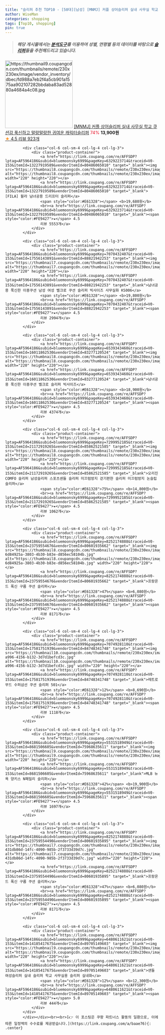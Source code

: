 ```yaml
---
title: "슬리퍼 추천 TOP10 - [50대][남성] [MNMJ] 커플 상어슬리퍼 실내 사무실 학교 쿠션감 푹신하고 말랑말랑한 귀여운 캐릭터슬리퍼"
author: WiseMan
categories: shopping
tags: [Top10, shopping]
pin: true
---
```


> ##### 해당 게시물에서는 [**분석도구**](https://itemscout.io/)를 이용하여 **성별**, **연령별** 등의 데이터를 바탕으로 [**슬리퍼**](https://link.coupang.com/a/baae76)들을 추천해드리고 있습니다.
<div class="container"><div class="row">
            <div class="col-6 col-sm-4 col-lg-4 col-lg-3">
                <div class="product-container">
                    <a href="https://link.coupang.com/re/AFFSDP?lptag=AF5964186&subid=bluemoonsky6999&pageKey=6836353847&traceid=V0-153&itemId=16243248667&vendorItemId=82746712551" target="_blank"><img src="https://thumbnail9.coupangcdn.com/thumbnails/remote/230x230ex/image/vendor_inventory/dbec/fd988a7eb2f4a5cb901a1575aa902107282bbdaba83ad52880a4684a4c08.jpg" alt="https://thumbnail9.coupangcdn.com/thumbnails/remote/230x230ex/image/vendor_inventory/dbec/fd988a7eb2f4a5cb901a1575aa902107282bbdaba83ad52880a4684a4c08.jpg" width="220" height="220"></a>
                    <a href="https://link.coupang.com/re/AFFSDP?lptag=AF5964186&subid=bluemoonsky6999&pageKey=6836353847&traceid=V0-153&itemId=16243248667&vendorItemId=82746712551" target="_blank">[MNMJ] 커플 상어슬리퍼 실내 사무실 학교 쿠션감 푹신하고 말랑말랑한 귀여운 캐릭터슬리퍼</a>
                    <span style="color:#E61328">74%</span> <b>13,900원</b>
                    <br><a href="https://link.coupang.com/re/AFFSDP?lptag=AF5964186&subid=bluemoonsky6999&pageKey=6836353847&traceid=V0-153&itemId=16243248667&vendorItemId=82746712551" target="_blank"><span style="color:#FE9427">★</span> 4.5
                    리뷰 923개</a>
                </div>
            </div>
            
            <div class="col-6 col-sm-4 col-lg-4 col-lg-3">
                <div class="product-container">
                    <a href="https://link.coupang.com/re/AFFSDP?lptag=AF5964186&subid=bluemoonsky6999&pageKey=6329223714&traceid=V0-153&itemId=13227919589&vendorItemId=80486065010" target="_blank"><img src="https://thumbnail8.coupangcdn.com/thumbnails/remote/230x230ex/image/rs_quotation_api/7wqbucsy/9e44c523a06947d1903399d32399f32e.jpg" alt="https://thumbnail8.coupangcdn.com/thumbnails/remote/230x230ex/image/rs_quotation_api/7wqbucsy/9e44c523a06947d1903399d32399f32e.jpg" width="220" height="220"></a>
                    <a href="https://link.coupang.com/re/AFFSDP?lptag=AF5964186&subid=bluemoonsky6999&pageKey=6329223714&traceid=V0-153&itemId=13227919589&vendorItemId=80486065010" target="_blank">[FILA] 휠라 남녀공용 드리프터 슬리퍼</a>
                    <span style="color:#E61328"></span> <b>19,680원</b>
                    <br><a href="https://link.coupang.com/re/AFFSDP?lptag=AF5964186&subid=bluemoonsky6999&pageKey=6329223714&traceid=V0-153&itemId=13227919589&vendorItemId=80486065010" target="_blank"><span style="color:#FE9427">★</span> 4.5
                    리뷰 5553개</a>
                </div>
            </div>
            
            <div class="col-6 col-sm-4 col-lg-4 col-lg-3">
                <div class="product-container">
                    <a href="https://link.coupang.com/re/AFFSDP?lptag=AF5964186&subid=bluemoonsky6999&pageKey=7070432407&traceid=V0-153&itemId=17556143891&vendorItemId=88821942253" target="_blank"><img src="https://thumbnail7.coupangcdn.com/thumbnails/remote/230x230ex/image/vendor_inventory/789f/ff606203aef8fc5f5622c3b1c72ce2dbaf0298632572c3ea5db0a06d305d.jpg" alt="https://thumbnail7.coupangcdn.com/thumbnails/remote/230x230ex/image/vendor_inventory/789f/ff606203aef8fc5f5622c3b1c72ce2dbaf0298632572c3ea5db0a06d305d.jpg" width="220" height="220"></a>
                    <a href="https://link.coupang.com/re/AFFSDP?lptag=AF5964186&subid=bluemoonsky6999&pageKey=7070432407&traceid=V0-153&itemId=17556143891&vendorItemId=88821942253" target="_blank">남녀공용 푹신한 이중쿠션 남성 여성 벨크로 쿠션 슬리퍼 빅사이즈 사무실화 KS006</a>
                    <span style="color:#E61328"></span> <b>19,800원</b>
                    <br><a href="https://link.coupang.com/re/AFFSDP?lptag=AF5964186&subid=bluemoonsky6999&pageKey=7070432407&traceid=V0-153&itemId=17556143891&vendorItemId=88821942253" target="_blank"><span style="color:#FE9427">★</span> 4.5
                    리뷰 2994개</a>
                </div>
            </div>
            
            <div class="col-6 col-sm-4 col-lg-4 col-lg-3">
                <div class="product-container">
                    <a href="https://link.coupang.com/re/AFFSDP?lptag=AF5964186&subid=bluemoonsky6999&pageKey=6539343460&traceid=V0-153&itemId=16011862530&vendorItemId=83277120524" target="_blank"><img src="https://thumbnail8.coupangcdn.com/thumbnails/remote/230x230ex/image/vendor_inventory/e889/1e2a921320786c54e51c5ec22bc6a913872adcac13c7c8e83f3fe34c7fb4.jpg" alt="https://thumbnail8.coupangcdn.com/thumbnails/remote/230x230ex/image/vendor_inventory/e889/1e2a921320786c54e51c5ec22bc6a913872adcac13c7c8e83f3fe34c7fb4.jpg" width="220" height="220"></a>
                    <a href="https://link.coupang.com/re/AFFSDP?lptag=AF5964186&subid=bluemoonsky6999&pageKey=6539343460&traceid=V0-153&itemId=16011862530&vendorItemId=83277120524" target="_blank">남녀공용 푹신한 이중쿠션 벨크로 슬리퍼 빅사이즈</a>
                    <span style="color:#E61328"></span> <b>18,900원</b>
                    <br><a href="https://link.coupang.com/re/AFFSDP?lptag=AF5964186&subid=bluemoonsky6999&pageKey=6539343460&traceid=V0-153&itemId=16011862530&vendorItemId=83277120524" target="_blank"><span style="color:#FE9427">★</span> 4.5
                    리뷰 4374개</a>
                </div>
            </div>
            
            <div class="col-6 col-sm-4 col-lg-4 col-lg-3">
                <div class="product-container">
                    <a href="https://link.coupang.com/re/AFFSDP?lptag=AF5964186&subid=bluemoonsky6999&pageKey=7299952185&traceid=V0-153&itemId=21172919265&vendorItemId=85862521585" target="_blank"><img src="https://thumbnail8.coupangcdn.com/thumbnails/remote/230x230ex/image/vendor_inventory/a902/34dac78f1688cc2fd63eae22c7628facf03f70a815478553b0e08d96d21a.jpg" alt="https://thumbnail8.coupangcdn.com/thumbnails/remote/230x230ex/image/vendor_inventory/a902/34dac78f1688cc2fd63eae22c7628facf03f70a815478553b0e08d96d21a.jpg" width="220" height="220"></a>
                    <a href="https://link.coupang.com/re/AFFSDP?lptag=AF5964186&subid=bluemoonsky6999&pageKey=7299952185&traceid=V0-153&itemId=21172919265&vendorItemId=85862521585" target="_blank">오리진 COMFO 슬리퍼 남성슬리퍼 스포츠센들 슬리퍼 미끄럼방지 걷기편한 슬리퍼 미끄럼방지 논슬립슬리퍼</a>
                    <span style="color:#E61328">75%</span> <b>14,800원</b>
                    <br><a href="https://link.coupang.com/re/AFFSDP?lptag=AF5964186&subid=bluemoonsky6999&pageKey=7299952185&traceid=V0-153&itemId=21172919265&vendorItemId=85862521585" target="_blank"><span style="color:#FE9427">★</span> 4.5
                    리뷰 1062개</a>
                </div>
            </div>
            
            <div class="col-6 col-sm-4 col-lg-4 col-lg-3">
                <div class="product-container">
                    <a href="https://link.coupang.com/re/AFFSDP?lptag=AF5964186&subid=bluemoonsky6999&pageKey=8252174888&traceid=V0-153&itemId=23759554676&vendorItemId=80601935662" target="_blank"><img src="https://thumbnail8.coupangcdn.com/thumbnails/remote/230x230ex/image/retail/images/963876591609309-6d84925a-3803-4b30-b83e-d856ec58104b.jpg" alt="https://thumbnail8.coupangcdn.com/thumbnails/remote/230x230ex/image/retail/images/963876591609309-6d84925a-3803-4b30-b83e-d856ec58104b.jpg" width="220" height="220"></a>
                    <a href="https://link.coupang.com/re/AFFSDP?lptag=AF5964186&subid=bluemoonsky6999&pageKey=8252174888&traceid=V0-153&itemId=23759554676&vendorItemId=80601935662" target="_blank">프랑온드 폭신 구름 쿠션 슬리퍼</a>
                    <span style="color:#E61328">47%</span> <b>6,080원</b>
                    <br><a href="https://link.coupang.com/re/AFFSDP?lptag=AF5964186&subid=bluemoonsky6999&pageKey=8252174888&traceid=V0-153&itemId=23759554676&vendorItemId=80601935662" target="_blank"><span style="color:#FE9427">★</span> 4.5
                    리뷰 8171개</a>
                </div>
            </div>
            
            <div class="col-6 col-sm-4 col-lg-4 col-lg-3">
                <div class="product-container">
                    <a href="https://link.coupang.com/re/AFFSDP?lptag=AF5964186&subid=bluemoonsky6999&pageKey=7074928110&traceid=V0-153&itemId=17581751939&vendorItemId=84748341748" target="_blank"><img src="https://thumbnail10.coupangcdn.com/thumbnails/remote/230x230ex/image/retail/images/2023/01/18/12/9/3a11caad-a996-4156-b132-3d7d1befcd3c.jpg" alt="https://thumbnail10.coupangcdn.com/thumbnails/remote/230x230ex/image/retail/images/2023/01/18/12/9/3a11caad-a996-4156-b132-3d7d1befcd3c.jpg" width="220" height="220"></a>
                    <a href="https://link.coupang.com/re/AFFSDP?lptag=AF5964186&subid=bluemoonsky6999&pageKey=7074928110&traceid=V0-153&itemId=17581751939&vendorItemId=84748341748" target="_blank">레트로무드 수퍼삼선 쿠션 슬리퍼 501</a>
                    <span style="color:#E61328">12%</span> <b>8,690원</b>
                    <br><a href="https://link.coupang.com/re/AFFSDP?lptag=AF5964186&subid=bluemoonsky6999&pageKey=7074928110&traceid=V0-153&itemId=17581751939&vendorItemId=84748341748" target="_blank"><span style="color:#FE9427">★</span> 4.5
                    리뷰 1118개</a>
                </div>
            </div>
            
            <div class="col-6 col-sm-4 col-lg-4 col-lg-3">
                <div class="product-container">
                    <a href="https://link.coupang.com/re/AFFSDP?lptag=AF5964186&subid=bluemoonsky6999&pageKey=5531518949&traceid=V0-153&itemId=8681506605&vendorItemId=75968635611" target="_blank"><img src="https://thumbnail9.coupangcdn.com/thumbnails/remote/230x230ex/image/rs_quotation_api/21gbuie5/5ea609d716fb46d4bdb0263e74c8eb9c.jpg" alt="https://thumbnail9.coupangcdn.com/thumbnails/remote/230x230ex/image/rs_quotation_api/21gbuie5/5ea609d716fb46d4bdb0263e74c8eb9c.jpg" width="220" height="220"></a>
                    <a href="https://link.coupang.com/re/AFFSDP?lptag=AF5964186&subid=bluemoonsky6999&pageKey=5531518949&traceid=V0-153&itemId=8681506605&vendorItemId=75968635611" target="_blank">MLB 뉴욕 양키스 N패밀리 슬리퍼</a>
                    <span style="color:#E61328">42%</span> <b>19,900원</b>
                    <br><a href="https://link.coupang.com/re/AFFSDP?lptag=AF5964186&subid=bluemoonsky6999&pageKey=5531518949&traceid=V0-153&itemId=8681506605&vendorItemId=75968635611" target="_blank"><span style="color:#FE9427">★</span> 4.5
                    리뷰 1697개</a>
                </div>
            </div>
            
            <div class="col-6 col-sm-4 col-lg-4 col-lg-3">
                <div class="product-container">
                    <a href="https://link.coupang.com/re/AFFSDP?lptag=AF5964186&subid=bluemoonsky6999&pageKey=8252174888&traceid=V0-153&itemId=23759554490&vendorItemId=80601935895" target="_blank"><img src="https://thumbnail7.coupangcdn.com/thumbnails/remote/230x230ex/image/retail/images/963876814890887-431db86d-14fc-4090-985b-2f3733d39d7c.jpg" alt="https://thumbnail7.coupangcdn.com/thumbnails/remote/230x230ex/image/retail/images/963876814890887-431db86d-14fc-4090-985b-2f3733d39d7c.jpg" width="220" height="220"></a>
                    <a href="https://link.coupang.com/re/AFFSDP?lptag=AF5964186&subid=bluemoonsky6999&pageKey=8252174888&traceid=V0-153&itemId=23759554490&vendorItemId=80601935895" target="_blank">프랑온드 폭신 구름 쿠션 슬리퍼</a>
                    <span style="color:#E61328">47%</span> <b>6,080원</b>
                    <br><a href="https://link.coupang.com/re/AFFSDP?lptag=AF5964186&subid=bluemoonsky6999&pageKey=8252174888&traceid=V0-153&itemId=23759554490&vendorItemId=80601935895" target="_blank"><span style="color:#FE9427">★</span> 4.5
                    리뷰 8171개</a>
                </div>
            </div>
            
            <div class="col-6 col-sm-4 col-lg-4 col-lg-3">
                <div class="product-container">
                    <a href="https://link.coupang.com/re/AFFSDP?lptag=AF5964186&subid=bluemoonsky6999&pageKey=6480611621&traceid=V0-153&itemId=14185417675&vendorItemId=89705149603" target="_blank"><img src="https://thumbnail9.coupangcdn.com/thumbnails/remote/230x230ex/image/vendor_inventory/e9e3/97263c1e32c2115cd73cf6f2b5b781a062554da6d5780105efe599559c83.jpg" alt="https://thumbnail9.coupangcdn.com/thumbnails/remote/230x230ex/image/vendor_inventory/e9e3/97263c1e32c2115cd73cf6f2b5b781a062554da6d5780105efe599559c83.jpg" width="220" height="220"></a>
                    <a href="https://link.coupang.com/re/AFFSDP?lptag=AF5964186&subid=bluemoonsky6999&pageKey=6480611621&traceid=V0-153&itemId=14185417675&vendorItemId=89705149603" target="_blank">샌들 여성슬리퍼 실내 슬리퍼 학교 사무실용 슬리퍼 실내화</a>
                    <span style="color:#E61328">12%</span> <b>12,300원</b>
                    <br><a href="https://link.coupang.com/re/AFFSDP?lptag=AF5964186&subid=bluemoonsky6999&pageKey=6480611621&traceid=V0-153&itemId=14185417675&vendorItemId=89705149603" target="_blank"><span style="color:#FE9427">★</span> 5.0
                    리뷰 444개</a>
                </div>
            </div>
            </div></div><br><br>[👉 이 포스팅은 쿠팡 파트너스 활동의 일환으로, 이에 따른 일정액의 수수료를 제공받습니다.](https://link.coupang.com/a/baae76){: .center}